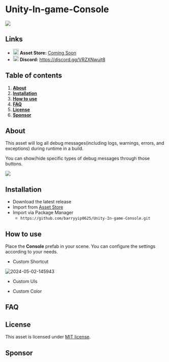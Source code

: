 # Unity-In-game-Console

<img src="https://i.ibb.co/WHH6KGR/2024-05-02-144345.png">

## Links
- <img src="https://cdn-icons-png.flaticon.com/512/5969/5969346.png" width="18px"> **Asset Store:** [Coming Soon](https://github.com/barryyip0625/Unity-In-game-Console)
- <a href="https://discord.gg/VRZXNwujt8"><img src="https://static-00.iconduck.com/assets.00/discord-icon-2048x2048-o5mluhz2.png" width="18px"></a> **Discord:** https://discord.gg/VRZXNwujt8

## Table of contents

1. **[About](#about)**
2. **[Installation](#installation)**
3. **[How to use](#how-to-use)**
4. **[FAQ](#faq)**
5. **[License](#license)**
6. **[Sponsor](#sponsor)**

## About

This asset will log all debug messages(including logs, warnings, errors, and exceptions) during runtime in a build. 

You can show/hide specific types of debug messages through those buttons.

<img src="https://i.ibb.co/D5crpTt/2024-05-02-144910.png">

## Installation

- Download the latest release
- Import from [Asset Store](https://assetstore.unity.com/)
- Import via Package Manager
  - ```https://github.com/barryyip0625/Unity-In-game-Console.git```
  
## How to use

Place the **Console** prefab in your scene. You can configure the settings according to your needs.

- Custom Shortcut

<img src="https://i.ibb.co/B3XWD8X/2024-05-02-145943.png" alt="2024-05-02-145943">

- Custom UIs

- Custom Color
  

## FAQ

## License

This asset is licensed under [MIT license](https://github.com/barryyip0625/Unity-In-game-Console/blob/main/LICENSE.md).

## Sponsor
